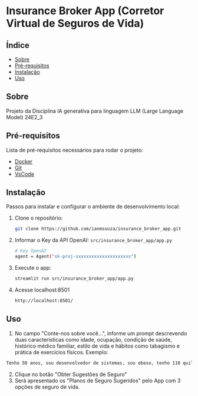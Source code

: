 # Insurance Broker App (Corretor Virtual de Seguros de Vida)

## Índice
- [Sobre](#sobre)
- [Pré-requisitos](#pré-requisitos)
- [Instalação](#instalação)
- [Uso](#uso)

## Sobre
Projeto da Disciplina 
IA generativa para linguagem 
LLM (Large Language Model)
24E2_3

## Pré-requisitos
Lista de pré-requisitos necessários para rodar o projeto:
- [Docker](https://www.docker.com/products/docker-desktop)
- [Git](https://git-scm.com/downloads)
- [VsCode](https://code.visualstudio.com/download)

## Instalação
Passos para instalar e configurar o ambiente de desenvolvimento local:
1. Clone o repositório:
   ```bash
   git clone https://github.com/ianmsouza/insurance_broker_app.git
   ```
2. Informar o Key da API OpenAI: `src/insurance_broker_app/app.py`
   ```bash
   # Key OpenAI
   agent = Agent("sk-proj-xxxxxxxxxxxxxxxxxxxxx") 
   ```
4. Execute o app:
   ```bash
   streamlit run src/insurance_broker_app/app.py
   ```
5. Acesse localhost:8501
   ```bash
   http://localhost:8501/
   ```

## Uso
1. No campo "Conte-nos sobre você...", informe um prompt descrevendo duas caracteristicas como idade, ocupação, condição de saúde, histórico médico familiar, estilo de vida e hábitos como tabagismo e prática de exercícios físicos.
Exemplo: 
```bash
Tenho 50 anos, sou desenvolvedor de sistemas, sou obeso, tenho 110 quilos, 1,75cm de altura, pratico atividade física 2 vezes por semana, sempre faço check-up médico e exames de sangue regularmente e tenho pré-diabetes.
```
2. Clique no botão "Obter Sugestões de Seguro"
3. Será apresentado os "Planos de Seguro Sugeridos" pelo App com 3 opções de seguro de vida.

